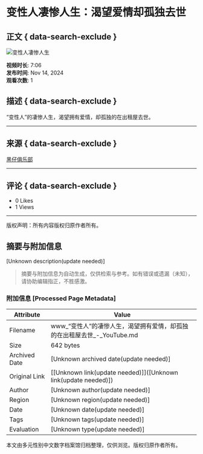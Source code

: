 # 变性人凄惨人生：渴望爱情却孤独去世

## 正文 { data-search-exclude }


![变性人凄惨人生](https://yt3.ggpht.com/DoqOwgLPpb93SjQc6tdZ6Q7JxUDeEj1I-5HQH9FPRSDigUDnsbZ4DQrWWin93T7ty-vBGjqs=s48-c-k-c0x00ffffff-no-rj)

**视频时长**: 7:06  
**发布时间**: Nov 14, 2024  
**观看次数**: 1  

## 描述 { data-search-exclude }
“变性人”的凄惨人生，渴望拥有爱情，却孤独的在出租屋去世。

---

## 来源 { data-search-exclude }
[黑仔俱乐部](https://www.youtube.com/channel/UCy6Bf4Z-vdZGjjXUDdrqwQQ)

---

## 评论 { data-search-exclude }
* 0 Likes
* 1 Views

---

版权声明：所有内容版权归原作者所有。
<!-- tcd_original_link https://www.youtube.com/watch?v=S3idRecb3mU -->


## 摘要与附加信息

<!-- tcd_abstract -->
[Unknown description(update needed)]
<!-- tcd_abstract_end -->

> 摘要与附加信息为自动生成，仅供检索与参考。如有错误或遗漏（未知），请协助编辑指正，不胜感激。

### 附加信息 [Processed Page Metadata]

| Attribute       | Value                                  |
|-----------------|----------------------------------------|
| Filename        | www_“变性人”的凄惨人生，渴望拥有爱情，却孤独的在出租屋去世_-_YouTube.md                             |
| Size            | 642 bytes                           |
| Archived Date   | [Unknown archived date(update needed)]                             |
| Original Link   | [[Unknown link(update needed)]]([Unknown link(update needed)])                       |
| Author          | [Unknown author(update needed)]                               |
| Region          | [Unknown region(update needed)]                               |
| Date            | [Unknown date(update needed)]                                 |
| Tags            | [Unknown tags(update needed)]                                 |
| Evaluation            | [Unknown type(update needed)]                                 |
<!-- tcd_table_end -->

本文由多元性别中文数字档案馆归档整理，仅供浏览。版权归原作者所有。
